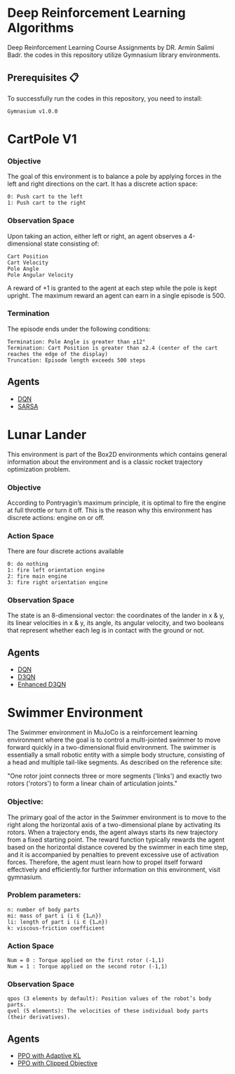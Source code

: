 # Deep Reinforcement Learning Algorithms
Deep Reinforcement Learning Course Assignments by DR. Armin Salimi Badr.
the codes in this repository utilize Gymnasium library environments.

## Prerequisites 📋
To successfully run the codes in this repository, you need to install:

    Gymnasium v1.0.0
   

# CartPole V1
### Objective
The goal of this environment is to balance a pole by applying forces in the left and right directions on the cart. It has a discrete action space:

    0: Push cart to the left
    1: Push cart to the right
### Observation Space
Upon taking an action, either left or right, an agent observes a 4-dimensional state consisting of:

    Cart Position
    Cart Velocity
    Pole Angle
    Pole Angular Velocity

A reward of +1 is granted to the agent at each step while the pole is kept upright. The maximum reward an agent can earn in a single episode is 500.

### Termination
The episode ends under the following conditions:

    Termination: Pole Angle is greater than ±12°
    Termination: Cart Position is greater than ±2.4 (center of the cart reaches the edge of the display)
    Truncation: Episode length exceeds 500 steps

## Agents

- <th><a href="https://github.com/negarhonarvar/DeepReinforcementLearning/tree/main/DQN%20in%20CartPole">DQN</a></th>
- <th><a href="https://github.com/negarhonarvar/DeepReinforcementLearning/tree/main/SARSA%20in%20CartPole">SARSA</a></th>


# Lunar Lander
This environment is part of the Box2D environments which contains general information about the environment and  is a classic rocket trajectory optimization problem.

### Objective
According to Pontryagin’s maximum principle, it is optimal to fire the engine at full throttle or turn it off. This is the reason why this environment has discrete actions: engine on or off.

### Action Space 
There are four discrete actions available

    0: do nothing
    1: fire left orientation engine
    2: fire main engine
    3: fire right orientation engine

### Observation Space
The state is an 8-dimensional vector: the coordinates of the lander in x & y, its linear velocities in x & y, its angle, its angular velocity, and two booleans that represent whether each leg is in contact with the ground or not.

## Agents

- <th><a href="https://github.com/negarhonarvar/DeepReinforcementLearning/tree/main/DQN%20in%20Lunar%20Lander">DQN</a></th>
- <th><a href="https://github.com/negarhonarvar/DeepReinforcementLearning/tree/main/D3QN">D3QN</a></th>
- <th><a href="https://github.com/negarhonarvar/DeepReinforcementLearning/tree/main/EnhancedD3QN">Enhanced D3QN</a></th>

# Swimmer Environment
The Swimmer environment in MuJoCo is a reinforcement learning environment where the goal is to control a multi-jointed swimmer to move forward quickly in a two-dimensional fluid environment. The swimmer is essentially a small robotic entity with a simple body structure, consisting of a head and multiple tail-like segments. As described on the reference site:

"One rotor joint connects three or more segments ('links') and exactly two rotors ('rotors') to form a linear chain of articulation joints."    

### Objective:
The primary goal of the actor in the Swimmer environment is to move to the right along the horizontal axis of a two-dimensional plane by activating its rotors. When a trajectory ends, the agent always starts its new trajectory from a fixed starting point. The reward function typically rewards the agent based on the horizontal distance covered by the swimmer in each time step, and it is accompanied by penalties to prevent excessive use of activation forces. Therefore, the agent must learn how to propel itself forward effectively and efficiently.for further information on this environment, visit gymnasium.

### Problem parameters:

    n: number of body parts
    mi: mass of part i (i ∈ {1…n})
    li: length of part i (i ∈ {1…n})
    k: viscous-friction coefficient

### Action Space

    Num = 0 : Torque applied on the first rotor (-1,1)
    Num = 1 : Torque applied on the second rotor (-1,1)
    
### Observation Space

    qpos (3 elements by default): Position values of the robot’s body parts.
    qvel (5 elements): The velocities of these individual body parts (their derivatives).

## Agents

- <th><a href="https://github.com/negarhonarvar/DeepReinforcementLearning/tree/main/PPO%20with%20adaptive%20kl">PPO with Adaptive KL</a></th>
- <th><a href="https://github.com/negarhonarvar/DeepReinforcementLearning/tree/main/PPo%20with%20clipped%20objective">PPO with Clipped Objective</a></th>
